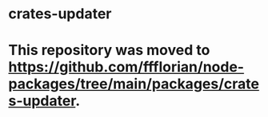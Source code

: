 # crates-updater

# This repository was moved to https://github.com/ffflorian/node-packages/tree/main/packages/crates-updater.
